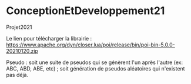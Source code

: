 # ConceptionEtDeveloppement21
Projet2021

Le lien pour télécharger la librairie : https://www.apache.org/dyn/closer.lua/poi/release/bin/poi-bin-5.0.0-20210120.zip

Pseudo : soit une suite de pseudos qui se génèrent l'un après l'autre (ex: ABC, ABD, ABE, etc) ; soit génération de pseudos aléatoires qui n'existent pas déjà.

